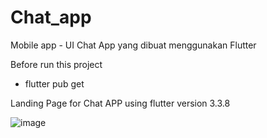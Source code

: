 # Chat_app
Mobile app - UI Chat App yang dibuat menggunakan Flutter

Before run this project
- flutter pub get

Landing Page for Chat APP using flutter version 3.3.8

![image](https://user-images.githubusercontent.com/57993220/235653653-9d138ae4-577d-4887-8bb2-7568393be61e.png)

